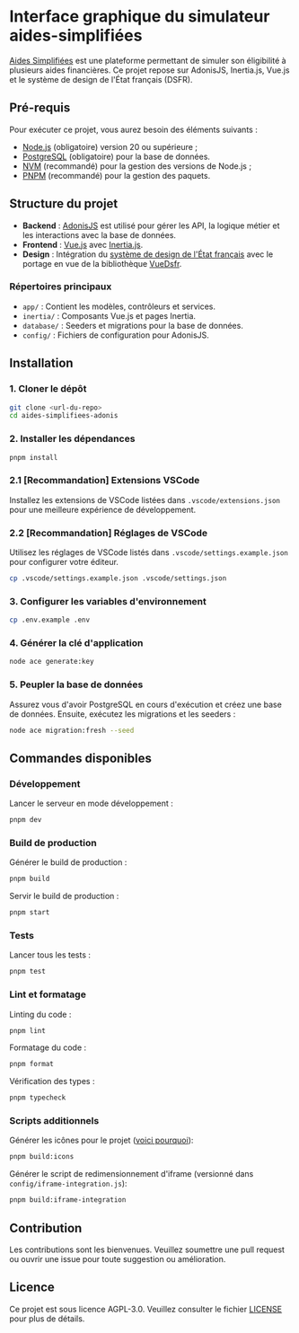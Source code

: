 # Interface graphique du simulateur aides-simplifiées

[Aides Simplifiées](https://aides.beta.numerique.gouv.fr/) est une plateforme permettant de simuler son éligibilité à plusieurs aides financières. Ce projet repose sur AdonisJS, Inertia.js, Vue.js et le système de design de l'État français (DSFR).

## Pré-requis

Pour exécuter ce projet, vous aurez besoin des éléments suivants :

- [Node.js](https://nodejs.org/fr) (obligatoire) version 20 ou supérieure ;
- [PostgreSQL](https://www.postgresql.org/) (obligatoire) pour la base de données.
- [NVM](https://github.com/nvm-sh/nvm) (recommandé) pour la gestion des versions de Node.js ;
- [PNPM](https://pnpm.io/fr/) (recommandé) pour la gestion des paquets.

## Structure du projet

- **Backend** : [AdonisJS](https://docs.adonisjs.com/) est utilisé pour gérer les API, la logique métier et les interactions avec la base de données.
- **Frontend** : [Vue.js](https://vuejs.org/) avec [Inertia.js](https://inertiajs.com/).
- **Design** : Intégration du [système de design de l'État français](https://www.systeme-de-design.gouv.fr/) avec le portage en vue de la bibliothèque [VueDsfr](https://vue-ds.fr/).

### Répertoires principaux

- `app/` : Contient les modèles, contrôleurs et services.
- `inertia/` : Composants Vue.js et pages Inertia.
- `database/` : Seeders et migrations pour la base de données.
- `config/` : Fichiers de configuration pour AdonisJS.

## Installation

### 1. Cloner le dépôt
```bash
git clone <url-du-repo>
cd aides-simplifiees-adonis
```

### 2. Installer les dépendances
```bash
pnpm install
```

### 2.1 [Recommandation] Extensions VSCode
Installez les extensions de VSCode listées dans `.vscode/extensions.json` pour une meilleure expérience de développement.

### 2.2 [Recommandation] Réglages de VSCode
Utilisez les réglages de VSCode listés dans `.vscode/settings.example.json` pour configurer votre éditeur.
```bash
cp .vscode/settings.example.json .vscode/settings.json
```

### 3. Configurer les variables d'environnement
```bash
cp .env.example .env
```

### 4. Générer la clé d'application
```bash
node ace generate:key
```

### 5. Peupler la base de données

Assurez vous d'avoir PostgreSQL en cours d'exécution et créez une base de données. Ensuite, exécutez les migrations et les seeders :

```bash
node ace migration:fresh --seed
```

## Commandes disponibles

### Développement

Lancer le serveur en mode développement :
```bash
pnpm dev
```

### Build de production

Générer le build de production :
```bash
pnpm build
```

Servir le build de production :
```bash
pnpm start
```

### Tests

Lancer tous les tests :
```bash
pnpm test
```

### Lint et formatage

Linting du code :
```bash
pnpm lint
```

Formatage du code :
```bash
pnpm format
```

Vérification des types :
```bash
pnpm typecheck
```

### Scripts additionnels

Générer les icônes pour le projet ([voici pourquoi](https://vue-ds.fr/guide/icones#eviter-les-appels-reseaux-optionnel-pour-les-applications-internes)):
```bash
pnpm build:icons
```

Générer le script de redimensionnement d'iframe (versionné dans `config/iframe-integration.js`):
```bash
pnpm build:iframe-integration
```

## Contribution

Les contributions sont les bienvenues. Veuillez soumettre une pull request ou ouvrir une issue pour toute suggestion ou amélioration.

## Licence

Ce projet est sous licence AGPL-3.0. Veuillez consulter le fichier [LICENSE](LICENSE) pour plus de détails.
